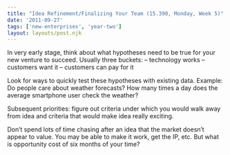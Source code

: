 ```yaml
---
title: "Idea Refinement/Finalizing Your Team (15.390, Monday, Week 5)"
date: '2011-09-27'
tags: ['new-enterprises', 'year-two']
layout: layouts/post.njk
---
```


In very early stage, think about what hypotheses need to be true for your new venture to succeed. Usually three buckets:
– technology works
– customers want it
– customers can pay for it

Look for ways to quickly test these hypotheses with existing data. Example: Do people care about weather forecasts? How many times a day does the average smartphone user check the weather?

Subsequent priorities: figure out criteria under which you would walk away from idea and criteria that would make idea really exciting.

Don’t spend lots of time chasing after an idea that the market doesn’t appear to value. You may be able to make it work, get the IP, etc. But what is opportunity cost of six months of your time?
